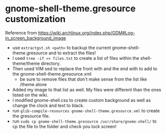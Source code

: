 # gnome-shell-theme.gresource customization
Reference from https://wiki.archlinux.org/index.php/GDM#Log-in_screen_background_image


 - use ```extractgst.sh <path>``` to backup the current gnome-shell-theme.gresource and to extract the files!
 - I used ```tree -if >> files.txt``` to create a list of files within the shell-theme/theme directory.
 - Then used VIM sed to replace the front with <file> and the end with </file> to add to the gnome-shell-theme.gresource.xml
    - be sure to remove files that don't make sense from the list like /theme alone
 - Added my image to that list as well. My files were different than the ones listed on the wiki.
 - I modified gnome-shell.css to create custom background as well as change the clock and text to black.
 - run ```glib-compile-resources gnome-shell-theme.gresource.xml``` to create the gresource file.
 - run ```sudo cp gnome-shell-theme.gresource /usr/share/gnome-shell/``` to cp the file to the folder and check you lock screen!
